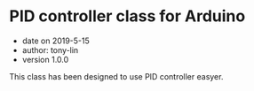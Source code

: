 # PID controller class for Arduino

- date on 2019-5-15
- author: tony-lin
- version 1.0.0

This class has been designed to use PID controller easyer.